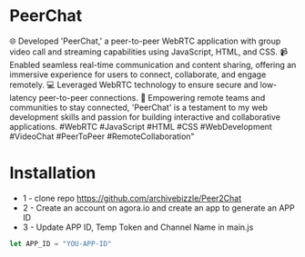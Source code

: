 # PeerChat

🌐 Developed 'PeerChat,' a peer-to-peer WebRTC application with group video call and streaming capabilities using JavaScript, HTML, and CSS. 📹 Enabled seamless real-time communication and content sharing, offering an immersive experience for users to connect, collaborate, and engage remotely. 💻 Leveraged WebRTC technology to ensure secure and low-latency peer-to-peer connections. 🚀 Empowering remote teams and communities to stay connected, 'PeerChat' is a testament to my web development skills and passion for building interactive and collaborative applications. #WebRTC #JavaScript #HTML #CSS #WebDevelopment #VideoChat #PeerToPeer #RemoteCollaboration"

# Installation
* 1 - clone repo https://github.com/archivebizzle/Peer2Chat
* 2 - Create an account on agora.io and create an app to generate an APP ID
* 3 - Update APP ID, Temp Token and Channel Name in main.js
```javascript
let APP_ID = "YOU-APP-ID"

```



